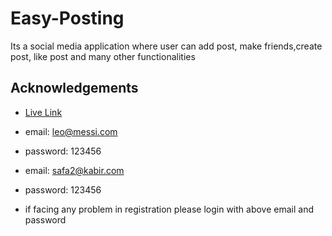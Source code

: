 
# Easy-Posting

Its a social media application where user can add post, make friends,create post, like post and many other functionalities


## Acknowledgements

 - [Live Link](https://easy-frontend.onrender.com)


 

- email: leo@messi.com
- password: 123456
- email: safa2@kabir.com
- password: 123456
- if facing any problem in registration please login with above email and password
